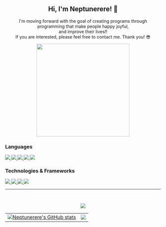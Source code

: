 
<h2 align="center">Hi, I'm Neptunerere! 🔱</h2>

<p align="center">
  <div align="center">I'm moving forward with the goal of creating programs through programming that make people happy joyful,</div>
  <div align="center">and improve their lives!!</div>
  <div align="center">If you are interested, please feel free to contact me. Thank you! 😎</div>
</p>
<p align="center">
  <img src="https://github.com/Neptunerere/steam-web/assets/134625031/d0e59478-1051-4633-980b-535243dce185" width="300"/>
</p>
<h3>
    Languages
</h3>
<p>
    <a href="https://github.com/Neptunerere">
        <img src="https://img.shields.io/badge/PHP-000000?&logo=PHP&logoColor=777BB4">
    </a>
    <a href="https://github.com/Neptunerere">
        <img src="https://img.shields.io/badge/GO-000000?&logo=go&logoColor=00ADD8">
    </a>
    <a href="https://github.com/Neptunerere">
        <img src="https://img.shields.io/badge/JAVASCRIPT-000000?&logo=javascript&logoColor=F7DF1E">
    </a>
    <a href="https://github.com/Neptunerere">
        <img src="https://img.shields.io/badge/TYPESCRIPT-000000?&logo=typescript&logoColor=3178C6">
    </a>
    <a href="https://github.com/Neptunerere">
        <img src="https://img.shields.io/badge/MYSQL-000000?&logo=mysql&logoColor=4479A1">
    </a>
</p>

<h3>
    Technologies & Frameworks
</h3>

<p>
    <a href="https://github.com/Neptunerere">
        <img src="https://img.shields.io/badge/LARAVEL-000000?&logo=laravel&logoColor=FF2D20">
    </a>
    <a href="https://github.com/Neptunerere">
        <img src="https://img.shields.io/badge/CODEIGNITER-000000?&logo=codeigniter&logoColor=EF4223">
    </a>
    <a href="https://github.com/Neptunerere">
        <img src="https://img.shields.io/badge/SVELTE-000000?&logo=svelte&logoColor=FF3E00">
    </a>
    <a href="https://github.com/Neptunerere">
        <img src="https://img.shields.io/badge/DOCKER-000000?&logo=docker&logoColor=2496ED">
    </a>
</p>

---
<br/>

<p align="center" dir="auto">
    <img src="https://github-profile-summary-cards.vercel.app/api/cards/profile-details?username=Neptunerere&theme=buefy" stlye="max-width:100%">
    <table width="100%">
        <tr>
            <td>
                <a href="https://github.com/Neptunerere">
                    <img src="https://github-readme-streak-stats.herokuapp.com/?user=Neptunerere&theme=buefy&hide_border=true" alt="Neptunerere's GitHub stats">
                </a>
            </td>
            <td>
                <a href="https://github.com/Neptunerere">
                    <img src="https://github-profile-summary-cards.vercel.app/api/cards/repos-per-language?username=Neptunerere&theme=buefy">
                </a>
            </td>
        </tr>
    </table>
</p>
